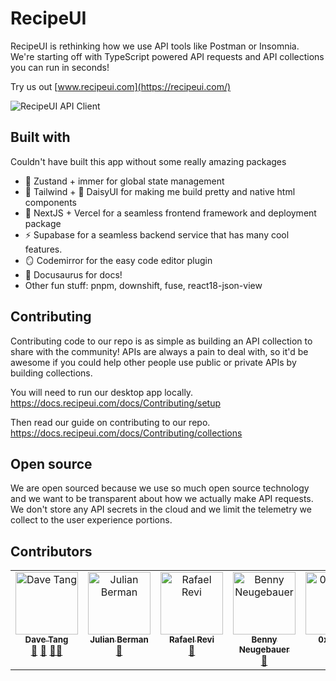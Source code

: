 # RecipeUI

RecipeUI is rethinking how we use API tools like Postman or Insomnia. We're starting off with TypeScript powered API requests and API collections you can run in seconds!

Try us out [www.recipeui.com](https://recipeui.com/)

![RecipeUI API Client](https://raw.githubusercontent.com/RecipeUI/RecipeUI/main/docs/github_view.png)

## Built with

Couldn't have built this app without some really amazing packages

- 🐻 Zustand + immer for global state management
- 💨 Tailwind + 🌼 DaisyUI for making me build pretty and native html components
- 🔺 NextJS + Vercel for a seamless frontend framework and deployment package
- ⚡ Supabase for a seamless backend service that has many cool features.
- 🪞 Codemirror for the easy code editor plugin
- 🦖 Docusaurus for docs!
- Other fun stuff: pnpm, downshift, fuse, react18-json-view

## Contributing

Contributing code to our repo is as simple as building an API collection to share with the community! APIs are always a pain to deal with, so it'd be awesome if you could help other people use public or private APIs by building collections.

You will need to run our desktop app locally.
https://docs.recipeui.com/docs/Contributing/setup

Then read our guide on contributing to our repo.
https://docs.recipeui.com/docs/Contributing/collections


## Open source

We are open sourced because we use so much open source technology and we want to be transparent about how we actually make API requests. We don't store any API secrets in the cloud and we limit the telemetry we collect to the user experience portions.


## Contributors

<!-- ALL-CONTRIBUTORS-LIST:START - Do not remove or modify this section -->
<!-- prettier-ignore-start -->
<!-- markdownlint-disable -->
<table>
  <tbody>
    <tr>
      <td align="center" valign="top" width="14.28%"><a href="https://github.com/dvtng"><img src="https://avatars.githubusercontent.com/u/617233?v=4?s=100" width="100px;" alt="Dave Tang"/><br /><sub><b>Dave Tang</b></sub></a><br /><a href="#ideas-dvtng" title="Ideas, Planning, & Feedback">🤔</a> <a href="https://github.com/RecipeUI/RecipeUI/commits?author=dvtng" title="Documentation">📖</a> <a href="#mentoring-dvtng" title="Mentoring">🧑‍🏫</a></td>
      <td align="center" valign="top" width="14.28%"><a href="https://til.grayvines.com/"><img src="https://avatars.githubusercontent.com/u/329822?v=4?s=100" width="100px;" alt="Julian Berman"/><br /><sub><b>Julian Berman</b></sub></a><br /><a href="https://github.com/RecipeUI/RecipeUI/issues?q=author%3AJulian" title="Bug reports">🐛</a></td>
      <td align="center" valign="top" width="14.28%"><a href="http://rrevi.github.io"><img src="https://avatars.githubusercontent.com/u/1561054?v=4?s=100" width="100px;" alt="Rafael Revi"/><br /><sub><b>Rafael Revi</b></sub></a><br /><a href="#plugin-rrevi" title="Plugin/utility libraries">🔌</a></td>
      <td align="center" valign="top" width="14.28%"><a href="http://bennycode.com"><img src="https://avatars.githubusercontent.com/u/469989?v=4?s=100" width="100px;" alt="Benny Neugebauer"/><br /><sub><b>Benny Neugebauer</b></sub></a><br /><a href="https://github.com/RecipeUI/RecipeUI/issues?q=author%3Abennycode" title="Bug reports">🐛</a></td>
      <td align="center" valign="top" width="14.28%"><a href="https://github.com/0x80085"><img src="https://avatars.githubusercontent.com/u/53451414?v=4?s=100" width="100px;" alt="0x80085"/><br /><sub><b>0x80085</b></sub></a><br /><a href="#ideas-0x80085" title="Ideas, Planning, & Feedback">🤔</a></td>
      <td align="center" valign="top" width="14.28%"><a href="https://github.com/Niwilai"><img src="https://avatars.githubusercontent.com/u/9334296?v=4?s=100" width="100px;" alt="Niwilai"/><br /><sub><b>Niwilai</b></sub></a><br /><a href="#ideas-Niwilai" title="Ideas, Planning, & Feedback">🤔</a></td>
      <td align="center" valign="top" width="14.28%"><a href="http://alrek.no"><img src="https://avatars.githubusercontent.com/u/14291825?v=4?s=100" width="100px;" alt="Thomas Alrek"/><br /><sub><b>Thomas Alrek</b></sub></a><br /><a href="#ideas-thomas-alrek" title="Ideas, Planning, & Feedback">🤔</a></td>
    </tr>
  </tbody>
</table>

<!-- markdownlint-restore -->
<!-- prettier-ignore-end -->

<!-- ALL-CONTRIBUTORS-LIST:END -->